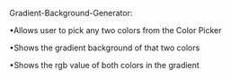 Gradient-Background-Generator:

•Allows user to pick any two colors from the Color Picker

•Shows the gradient background of that two colors

•Shows the rgb value of both colors in the gradient
